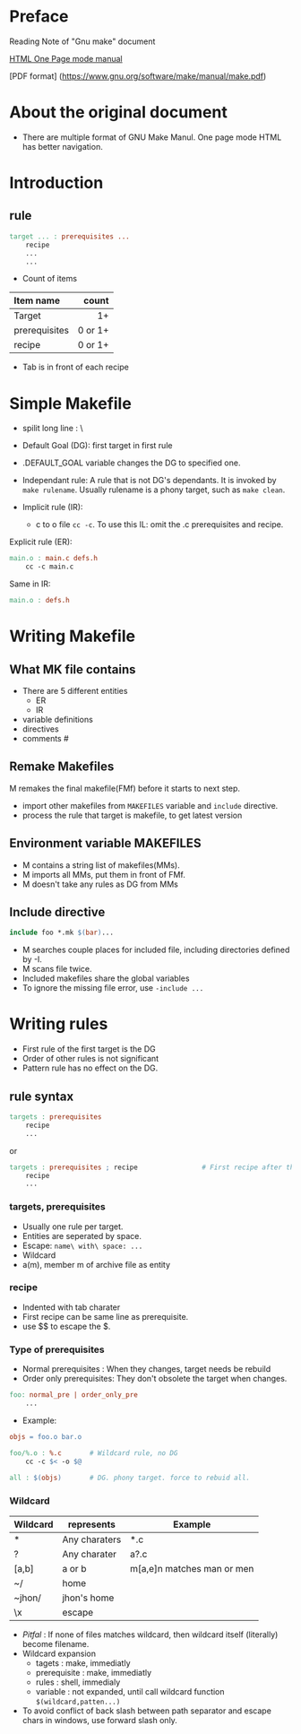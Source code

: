 
# Preface
Reading Note of "Gnu make" document

[HTML One Page mode manual](https://www.gnu.org/software/make/manual/make.html#SEC_Contents)

[PDF format] (https://www.gnu.org/software/make/manual/make.pdf)	

# About the original document
- There are multiple format of GNU Make Manul. One page mode HTML has better navigation. 
	
# Introduction
## rule
```makefile	
target ... : prerequisites ...
	recipe
	...
	...
```
+ Count of items

Item name | count
:----------|------: 
Target | 1+
prerequisites |0 or 1+ 
recipe | 0 or 1+

+ Tab is in front of each recipe
	
# Simple Makefile
	
- spilit long line : \
- Default Goal (DG): first target in first rule 
- .DEFAULT_GOAL variable changes the DG to specified one.
- Independant rule: A rule that is not DG's dependants. It is invoked by `make rulename`. Usually rulename is a phony target, such as `make clean`.
	
- Implicit rule (IR): 
	- c to o file `cc -c`. To use this IL:  omit the .c prerequisites and recipe.

Explicit rule (ER):
```makefile
main.o : main.c defs.h
	cc -c main.c
```
Same in IR: 
```makefile
main.o : defs.h
```

# Writing Makefile
## What MK file contains
- There are 5 different entities
	- ER
	- IR 
 - variable definitions
 - directives
 - comments #

## Remake Makefiles
M remakes the final makefile(FMf) before it starts to next step.
- import other makefiles from `MAKEFILES` variable and `include` directive.
- process the rule that target is makefile, to get latest version

## Environment variable MAKEFILES 
- M contains a string list of makefiles(MMs). 
- M imports all MMs, put them in front of FMf.
- M doesn't take any rules as DG from MMs 

## Include directive
```makefile
include foo *.mk $(bar)...
```
- M searches couple places for included file, including directories defined by -I.
- M scans file twice. 
- Included makefiles share the global variables
- To ignore the missing file error, use `-include ...`
	
# Writing rules
- First rule of the first target is the DG
- Order of other rules is not significant
- Pattern rule has no effect on the DG.

## rule syntax
```makefile
targets : prerequisites
	recipe
	...
```
or 
```makefile 
targets : prerequisites ; recipe				# First recipe after the prerequisites
	recipe
	...
```
	
### targets, prerequisites
- Usually one rule per target.
- Entities are seperated by space.
- Escape: `name\ with\ space: ...`
- Wildcard 
- a(m), member m of archive file as entity
	
### recipe
- Indented with tab charater
- First recipe can be same line as prerequisite. 
- use $$ to escape the $. 

### Type of prerequisites
- Normal prerequisites : When they changes, target needs be rebuild
- Order only prerequisites: They don't obsolete the target when changes.
```makefile
foo: normal_pre | order_only_pre
	...
```                              
- Example:
```makefile
objs = foo.o bar.o

foo/%.o : %.c		# Wildcard rule, no DG 
	cc -c $< -o $@
		
all : $(objs)		# DG. phony target. force to rebuid all. 
```		
### Wildcard

Wildcard|represents         | Example
--------|-------------------|-----------------
*		| Any charaters		|  *.c
?		| Any charater		|  a?.c	
[a,b]	| a or b            |  m[a,e]n matches man or men
~/ 		| home              |
~jhon/ 	| jhon's home       |
\x		| escape            |

- *Pitfal* : If none of files matches wildcard, then wildcard itself (literally) become filename.
- Wildcard expansion
	- tagets 		: make, immediatly
	- prerequisite	: make, immediatly
	- rules 		: shell, immedialy
	- variable		: not expanded, until call wildcard function `$(wildcard,patten...)`
- To avoid conflict of back slash between path separator and escape chars in windows, use forward slash only.


			
	
	
	
	
 
	
